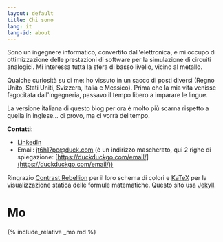 ```yaml
---
layout: default
title: Chi sono
lang: it
lang-id: about
---
```


Sono un ingegnere informatico, convertito dall'elettronica, e mi occupo di
ottimizzazione delle prestazioni di software per la simulazione di circuiti
analogici. Mi interessa tutta la sfera di basso livello, vicino al metallo.

Qualche curiosità su di me: ho vissuto in un sacco di posti diversi (Regno
Unito, Stati Uniti, Svizzera, Italia e Messico). Prima che la mia vita venisse
fagocitata dall'ingegneria, passavo il tempo libero a imparare le lingue.

La versione italiana di questo blog per ora è molto più scarna rispetto a quella in
inglese... ci provo, ma ci vorrà del tempo.

**Contatti**:
- [LinkedIn](https://linkedin.com/in/gsavi)
- Email: [jt6h17pe@duck.com](mailto:jt6h17pe@duck.com)
  (è un indirizzo mascherato, qui 2 righe di spiegazione:
   [https://duckduckgo.com/email/](https://duckduckgo.com/email/))

Ringrazio [Contrast Rebellion](https://contrastrebellion.com/) per il loro
schema di colori e [KaTeX](https://katex.org/) per la visualizzazione statica
delle formule matematiche. Questo sito usa [Jekyll](https://jekyllrb.com/).


# Mo

{% include_relative _mo.md %}
